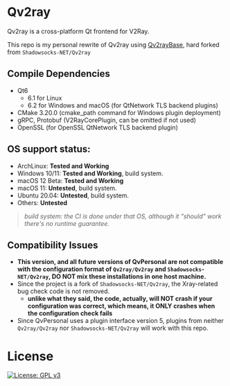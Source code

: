 # Qv2ray

Qv2ray is a cross-platform Qt frontend for V2Ray.

This repo is my personal rewrite of Qv2ray using [Qv2rayBase](https://github.com/moodyhunter/Qv2rayBase), hard forked from `Shadowsocks-NET/Qv2ray`

## Compile Dependencies

- Qt6
  - 6.1 for Linux
  - 6.2 for Windows and macOS (for QtNetwork TLS backend plugins)
- CMake 3.20.0 (cmake_path command for Windows plugin deployment)
- gRPC, Protobuf (V2RayCorePlugin, can be omitted if not used)
- OpenSSL (for OpenSSL QtNetwork TLS backend plugin)

## OS support status:

- ArchLinux: **Tested and Working**
- Windows 10/11: **Tested and Working**, build system.
- macOS 12 Beta: **Tested and Working**
- macOS 11: **Untested**, build system.
- Ubuntu 20.04: **Untested**, build system.
- Others: **Untested**

> *build system: the CI is done under that OS, although it "should" work there's no runtime guarantee.*

## Compatibility Issues

- **This version, and all future versions of QvPersonal are not compatible with the configuration format of `Qv2ray/Qv2ray` and `Shadowsocks-NET/Qv2ray`, DO NOT mix these installations in one host machine.**
- Since the project is a fork of `Shadowsocks-NET/Qv2ray`, the Xray-related bug check code is not removed. 
  - **unlike what they said, the code, actually, will NOT crash if your configuration was correct, which means, it ONLY crashes when the configuration check fails**
- Since QvPersonal uses a plugin interface version 5, plugins from neither `Qv2ray/Qv2ray` nor `Shadowsocks-NET/Qv2ray` will work with this repo.

# License

[![License: GPL v3](https://www.gnu.org/graphics/gplv3-127x51.png)](https://www.gnu.org/licenses/gpl-3.0)
